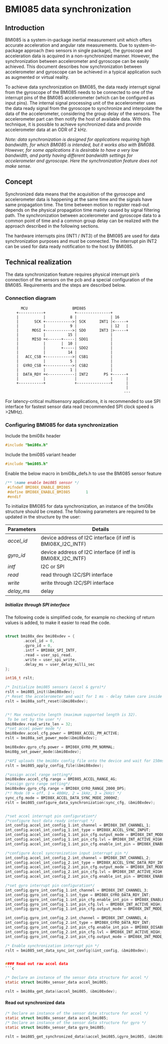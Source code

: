 # BMI085 data synchronization

##	Introduction
BMI085 is a system-in-package inertial measurement unit which offers accurate acceleration and angular rate measurements. Due to system-in-package approach (two sensors in single package), the gyroscope and acceleration data is acquired in a non-synchronized manner. However, the synchronization between accelerometer and gyroscope can be easily achieved. This document describes how synchronization between accelerometer and gyroscope can be achieved in a typical application such as augmented or virtual reality.

To achieve data synchronization on BMI085, the data ready interrupt signal from the gyroscope of the BMI085 needs to be connected to one of the interrupt pins of the BMI085 accelerometer (which can be configured as input pins). The internal signal processing unit of the accelerometer uses the data ready signal from the gyroscope to synchronize and interpolate the data of the accelerometer, considering the group delay of the sensors. The accelerometer part can then notify the host of available data. With this technique, it is possible to achieve synchronized data and provide accelerometer data at an ODR of 2 kHz.

_Note: data synchronization is designed for applications requiring high bandwidth, for which BMI085 is intended, but it works also with BMI088. However, for some applications it is desirable to have a very low bandwidth, and partly having different bandwidth settings for accelerometer and gyroscope. Here the synchronization feature does not make sense._

##	Concept
Synchronized data means that the acquisition of the gyroscope and accelerometer data is happening at the same time and the signals have same propagation time. The time between motion to register read-out depends on the physical propagation time mainly caused by signal filtering path. The synchronization between accelerometer and gyroscope data to a common point of time and a common group delay can be realized with the approach described in the following sections.

The hardware interrupts pins (INT1 / INT3) of the BMI085 are used for data synchronization purposes and must be connected. The interrupt pin INT2 can be used for data ready notification to the host by BMI085.

##	Technical realization
The data synchronization feature requires physical interrupt pin’s connection of the sensors on the pcb and a special configuration of the BMI085. Requirements and the steps are described below.

### Connection diagram

```
       MCU                    BMI085
     +-----------+             +---------------+
     |           |           8 |               | 16
     |       SCK +------------>| SCK      INT1 |<-----+
     |           |           9 |               | 12   |
     |      MOSI +------------>| SDO      INT3 |>-----+
     |           |          15 |               | 
     |      MISO +<------+-----| SDO1          | 
     |           |       |  10 |               |
     |           |       +-----| SDO2          |
     |           |          14 |               |
     |   ACC_CSB +------------>| CSB1          |
     |           |           5 |               |
     |  GYRO_CSB +------------>| CSB2          | 
     |           |           1 |               |
     |  DATA_RDY +<------------| INT2       PS +------+
     |           |             |               |      |
     +-----------+             +---------------+      |
                                                      |
                                                     ---
```

For latency-critical multisensory applications, it is recommended to use SPI interface for fastest sensor data read (recommended SPI clock speed is >2MHz).

### Configuring BMI085 for data synchronization

Include the bmi08x header 

``` c
#include "bmi08x.h"
```
Include the bmi085 variant header

``` c
#include "bmi085.h"
```

Enable the below macro in bmi08x_defs.h to use the BMI085 sensor feature 

``` c
/** \name enable bmi085 sensor */
 #ifndef BMI08X_ENABLE_BMI085
 #define BMI08X_ENABLE_BMI085       1
 #endif
```

To initialize BMI085 for data synchronization, an instance of the bmi08x structure should be created. The following parameters are required to be updated in the structure by the user:


Parameters    | Details
--------------|-----------------------------------
_accel_id_    | device address of I2C interface (if intf is BMI08X_I2C_INTF) 
_gyro_id_     | device address of I2C interface (if intf is BMI08X_I2C_INTF)      
_intf_        | I2C or SPI
_read_        | read through I2C/SPI interface
_write_       | write through I2C/SPI interface
_delay_ms_    | delay   


##### _Initialize through SPI interface_

The following code is simplified code, for example no checking of return values is added, to make it easier to read the code.

``` c

struct bmi08x_dev bmi08xdev = {
        .accel_id = 0,
        .gyro_id = 0,
        .intf = BMI08X_SPI_INTF,  
        .read = user_spi_read,  
        .write = user_spi_write,  
        .delay_ms = user_delay_milli_sec
};

int16_t rslt;

/* Initialize bmi085 sensors (accel & gyro)*/
rslt = bmi085_init(&bmi08xdev);
/* Reset the accelerometer and wait for 1 ms - delay taken care inside the function */
rslt = bmi08a_soft_reset(&bmi08xdev);


/*! Max read/write length (maximum supported length is 32).
 To be set by the user */
bmi08xdev.read_write_len = 32;
/*set accel power mode */
bmi08xdev.accel_cfg.power = BMI08X_ACCEL_PM_ACTIVE;
rslt = bmi08a_set_power_mode(&bmi08xdev);

bmi08xdev.gyro_cfg.power = BMI08X_GYRO_PM_NORMAL;
bmi08g_set_power_mode(&bmi08xdev);

/*API uploads the bmi08x config file onto the device and wait for 150ms to enable the data synchronization - delay taken care inside the function */
rslt = bmi085_apply_config_file(&bmi08xdev);

/*assign accel range setting*/
bmi08xdev.accel_cfg.range = BMI085_ACCEL_RANGE_4G;
/*assign gyro range setting*/
bmi08xdev.gyro_cfg.range = BMI08X_GYRO_RANGE_2000_DPS;
/*! Mode (0 = off, 1 = 400Hz, 2 = 1kHz, 3 = 2kHz) */
sync_cfg.mode = BMI08X_ACCEL_DATA_SYNC_MODE_2000HZ;
rslt = bmi085_configure_data_synchronization(sync_cfg, &bmi08xdev);


/*set accel interrupt pin configuration*/
/*configure host data ready interrupt */
int_config.accel_int_config_1.int_channel = BMI08X_INT_CHANNEL_1;
int_config.accel_int_config_1.int_type = BMI08X_ACCEL_SYNC_INPUT;
int_config.accel_int_config_1.int_pin_cfg.output_mode = BMI08X_INT_MODE_PUSH_PULL;
int_config.accel_int_config_1.int_pin_cfg.lvl = BMI08X_INT_ACTIVE_HIGH;
int_config.accel_int_config_1.int_pin_cfg.enable_int_pin = BMI08X_ENABLE;

/*configure Accel syncronization input interrupt pin */
int_config.accel_int_config_2.int_channel = BMI08X_INT_CHANNEL_2;
int_config.accel_int_config_2.int_type = BMI08X_ACCEL_SYNC_DATA_RDY_INT;
int_config.accel_int_config_2.int_pin_cfg.output_mode = BMI08X_INT_MODE_PUSH_PULL;
int_config.accel_int_config_2.int_pin_cfg.lvl = BMI08X_INT_ACTIVE_HIGH;
int_config.accel_int_config_2.int_pin_cfg.enable_int_pin = BMI08X_ENABLE;

/*set gyro interrupt pin configuration*/
int_config.gyro_int_config_1.int_channel = BMI08X_INT_CHANNEL_3;
int_config.gyro_int_config_1.int_type = BMI08X_GYRO_DATA_RDY_INT;
int_config.gyro_int_config_1.int_pin_cfg.enable_int_pin = BMI08X_ENABLE;
int_config.gyro_int_config_1.int_pin_cfg.lvl = BMI08X_INT_ACTIVE_HIGH;
int_config.gyro_int_config_1.int_pin_cfg.output_mode = BMI08X_INT_MODE_PUSH_PULL;

int_config.gyro_int_config_2.int_channel = BMI08X_INT_CHANNEL_4;
int_config.gyro_int_config_2.int_type = BMI08X_GYRO_DATA_RDY_INT;
int_config.gyro_int_config_2.int_pin_cfg.enable_int_pin = BMI08X_DISABLE;
int_config.gyro_int_config_2.int_pin_cfg.lvl = BMI08X_INT_ACTIVE_HIGH;
int_config.gyro_int_config_2.int_pin_cfg.output_mode = BMI08X_INT_MODE_PUSH_PULL;

/* Enable synchronization interrupt pin */
rslt = bmi085_set_data_sync_int_config(&int_config, &bmi08xdev);


#### Read out raw accel data
```c

/* Declare an instance of the sensor data structure for accel */
static struct bmi08x_sensor_data accel_bmi085;

rslt = bmi08a_get_data(&accel_bmi085, &bmi08xdev);

```

#### Read out synchronized  data
```c
/* Declare an instance of the sensor data structure for accel */
static struct bmi08x_sensor_data accel_bmi085;
/* Declare an instance of the sensor data structure for gyro */
static struct bmi08x_sensor_data gyro_bmi085;

rslt = bmi085_get_synchronized_data(&accel_bmi085,&gyro_bmi085, &bmi08xdev);

```
